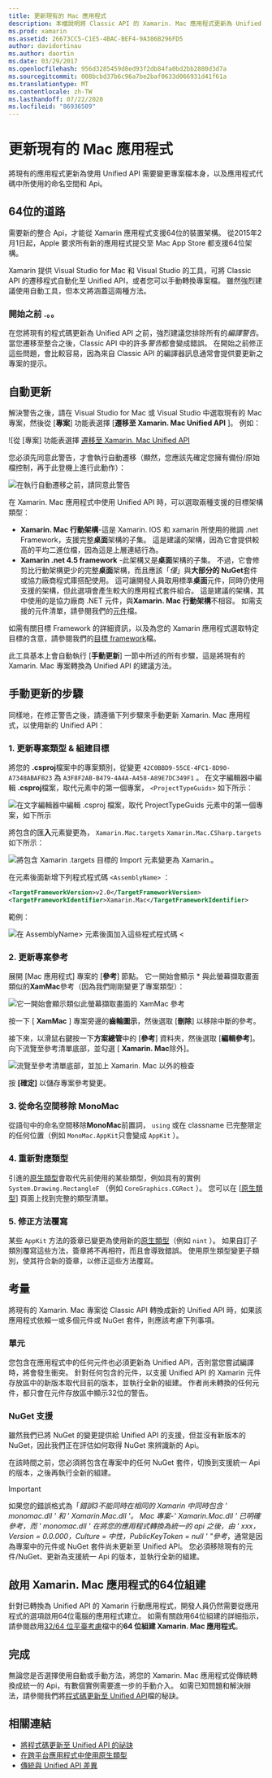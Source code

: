 ```yaml
---
title: 更新現有的 Mac 應用程式
description: 本檔說明將 Classic API 的 Xamarin. Mac 應用程式更新為 Unified API 時必須遵循的步驟。
ms.prod: xamarin
ms.assetid: 26673CC5-C1E5-4BAC-BEF4-9A386B296FD5
author: davidortinau
ms.author: daortin
ms.date: 03/29/2017
ms.openlocfilehash: 956d3285459d8ed93f2db84fa0bd2bb2880d3d7a
ms.sourcegitcommit: 008bcbd37b6c96a7be2baf0633d066931d41f61a
ms.translationtype: MT
ms.contentlocale: zh-TW
ms.lasthandoff: 07/22/2020
ms.locfileid: "86936509"
---
```

# <a name="updating-existing-mac-apps"></a>更新現有的 Mac 應用程式

將現有的應用程式更新為使用 Unified API 需要變更專案檔本身，以及應用程式代碼中所使用的命名空間和 Api。

## <a name="the-road-to-64-bits"></a>64位的道路

需要新的整合 Api，才能從 Xamarin 應用程式支援64位的裝置架構。 從2015年2月1日起，Apple 要求所有新的應用程式提交至 Mac App Store 都支援64位架構。

Xamarin 提供 Visual Studio for Mac 和 Visual Studio 的工具，可將 Classic API 的遷移程式自動化至 Unified API，或者您可以手動轉換專案檔。 雖然強烈建議使用自動工具，但本文將涵蓋這兩種方法。

### <a name="before-you-start"></a>開始之前 .。。

在您將現有的程式碼更新為 Unified API 之前，強烈建議您排除所有的*編譯警告*。 當您遷移至整合之後，Classic API 中的許多*警告*都會變成錯誤。 在開始之前修正這些問題，會比較容易，因為來自 Classic API 的編譯器訊息通常會提供要更新之專案的提示。

## <a name="automated-updating"></a>自動更新

解決警告之後，請在 Visual Studio for Mac 或 Visual Studio 中選取現有的 Mac 專案，然後從 [**專案**] 功能表選擇 [**遷移至 Xamarin. Mac Unified API** ]。 例如：

![從 [專案] 功能表選擇 [遷移至 Xamarin. Mac Unified API](updating-mac-apps-images/beta-tool1.png)

您必須先同意此警告，才會執行自動遷移（顯然，您應該先確定您擁有備份/原始檔控制，再于此登機上進行此動作）：

![在執行自動遷移之前，請同意此警告](updating-mac-apps-images/migrate01.png)

在 Xamarin. Mac 應用程式中使用 Unified API 時，可以選取兩種支援的目標架構類型：

- **Xamarin. Mac 行動架構**-這是 Xamarin. IOS 和 xamarin 所使用的微調 .net Framework，支援完整**桌面**架構的子集。 這是建議的架構，因為它會提供較高的平均二進位檔，因為這是上層連結行為。
- **Xamarin .net 4.5 framework** -此架構又是**桌面**架構的子集。 不過，它會修剪比行動架構更少的完整**桌面**架構，而且應該「_僅_」與**大部分的 NuGet**套件或協力廠商程式庫搭配使用。 這可讓開發人員取用標準**桌面**元件，同時仍使用支援的架構，但此選項會產生較大的應用程式套件組合。 這是建議的架構，其中使用的是協力廠商 .NET 元件，與**Xamarin. Mac 行動架構**不相容。 如需支援的元件清單，請參閱我們的[元件](~/cross-platform/internals/available-assemblies.md)檔。

如需有關目標 Framework 的詳細資訊，以及為您的 Xamarin 應用程式選取特定目標的含意，請參閱我們的[目標 framework](~/mac/platform/target-framework.md)檔。 

此工具基本上會自動執行 [**手動更新**] 一節中所述的所有步驟，這是將現有的 Xamarin. Mac 專案轉換為 Unified API 的建議方法。

## <a name="steps-to-update-manually"></a>手動更新的步驟

同樣地，在修正警告之後，請遵循下列步驟來手動更新 Xamarin. Mac 應用程式，以使用新的 Unified API：

### <a name="1-update-project-type--build-target"></a>1. 更新專案類型 & 組建目標

將您的 **.csproj**檔案中的專案類別，從變更 `42C0BBD9-55CE-4FC1-8D90-A7348ABAFB23` 為 `A3F8F2AB-B479-4A4A-A458-A89E7DC349F1` 。 在文字編輯器中編輯 **.csproj**檔案，取代元素中的第一個專案， `<ProjectTypeGuids>` 如下所示：

![在文字編輯器中編輯 .csproj 檔案，取代 ProjectTypeGuids 元素中的第一個專案，如下所示](updating-mac-apps-images/csproj.png)

將包含的匯**入**元素變更為， `Xamarin.Mac.targets` `Xamarin.Mac.CSharp.targets` 如下所示：

![將包含 Xamarin .targets 目標的 Import 元素變更為 Xamarin.。](updating-mac-apps-images/csproj2.png)

在元素後面新增下列程式程式碼 `<AssemblyName>` ：

```xml
<TargetFrameworkVersion>v2.0</TargetFrameworkVersion>
<TargetFrameworkIdentifier>Xamarin.Mac</TargetFrameworkIdentifier>

```

範例：

![在 AssemblyName> 元素後面加入這些程式程式碼 \<](updating-mac-apps-images/csproj3.png)

### <a name="2-update-project-references"></a>2. 更新專案參考

展開 [Mac 應用程式] 專案的 [**參考**] 節點。 它一開始會顯示 * 與此螢幕擷取畫面類似的**XamMac**參考（因為我們剛剛變更了專案類型）：

![它一開始會顯示類似此螢幕擷取畫面的 XamMac 參考](updating-mac-apps-images/references.png)

按一下 [ **XamMac** ] 專案旁邊的**齒輪圖示**，然後選取 [**刪除**] 以移除中斷的參考。

接下來，以滑鼠右鍵按一下**方案總管**中的 [**參考**] 資料夾，然後選取 [**編輯參考**]。 向下流覽至參考清單底部，並勾選 [ **Xamarin. Mac**除外]。

![流覽至參考清單底部，並加上 Xamarin. Mac 以外的檢查](updating-mac-apps-images/references2.png)

按 **[確定]** 以儲存專案參考變更。

### <a name="3-remove-monomac-from-namespaces"></a>3. 從命名空間移除 MonoMac

從語句中的命名空間移除**MonoMac**前置詞， `using` 或在 classname 已完整限定的任何位置（例如 `MonoMac.AppKit`只會變成 `AppKit` ）。

### <a name="4-remap-types"></a>4. 重新對應類型

引進的[原生類型](~/cross-platform/macios/nativetypes.md)會取代先前使用的某些類型，例如具有的實例 `System.Drawing.RectangleF` （例如 `CoreGraphics.CGRect` ）。 您可以在 [[原生類型](~/cross-platform/macios/nativetypes.md)] 頁面上找到完整的類型清單。

### <a name="5-fix-method-overrides"></a>5. 修正方法覆寫

某些 `AppKit` 方法的簽章已變更為使用新的[原生類型](~/cross-platform/macios/nativetypes.md)（例如 `nint` ）。 如果自訂子類別覆寫這些方法，簽章將不再相符，而且會導致錯誤。 使用原生類型變更子類別，使其符合新的簽章，以修正這些方法覆寫。 

## <a name="considerations"></a>考量

將現有的 Xamarin. Mac 專案從 Classic API 轉換成新的 Unified API 時，如果該應用程式依賴一或多個元件或 NuGet 套件，則應該考慮下列事項。 

### <a name="components"></a>單元

您包含在應用程式中的任何元件也必須更新為 Unified API，否則當您嘗試編譯時，將會發生衝突。 針對任何包含的元件，以支援 Unified API 的 Xamarin 元件存放區中的新版本取代目前的版本，並執行全新的組建。 作者尚未轉換的任何元件，都只會在元件存放區中顯示32位的警告。

### <a name="nuget-support"></a>NuGet 支援

雖然我們已將 NuGet 的變更提供給 Unified API 的支援，但並沒有新版本的 NuGet，因此我們正在評估如何取得 NuGet 來辨識新的 Api。 

在該時間之前，您必須將包含在專案中的任何 NuGet 套件，切換到支援統一 Api 的版本，之後再執行全新的組建。

> [!IMPORTANT]
> 如果您的錯誤格式為「_錯誤3不能同時在相同的 Xamarin 中同時包含 ' monomac.dll ' 和 ' Xamarin.Mac.dll '。 Mac 專案-' Xamarin.Mac.dll ' 已明確參考，而 ' monomac.dll ' 在將您的應用程式轉換為統一的 api 之後，由 ' xxx，Version = 0.0.000，Culture = 中性，PublicKeyToken = null ' "參考_，通常是因為專案中的元件或 NuGet 套件尚未更新至 Unified API。 您必須移除現有的元件/NuGet、更新為支援統一 Api 的版本，並執行全新的組建。

## <a name="enabling-64-bit-builds-of-xamarinmac-apps"></a>啟用 Xamarin. Mac 應用程式的64位組建

針對已轉換為 Unified API 的 Xamarin 行動應用程式，開發人員仍然需要從應用程式的選項啟用64位電腦的應用程式建立。 如需有關啟用64位組建的詳細指示，請參閱啟用[32/64 位平臺考慮](~/cross-platform/macios/32-and-64/index.md)檔中的**64 位組建 Xamarin. Mac 應用程式**。

## <a name="finishing-up"></a>完成

無論您是否選擇使用自動或手動方法，將您的 Xamarin. Mac 應用程式從傳統轉換成統一的 Api，有數個實例需要進一步的手動介入。 如需已知問題和解決辦法，請參閱我們將[程式碼更新至 Unified API](~/cross-platform/macios/unified/updating-tips.md)檔的秘訣。

## <a name="related-links"></a>相關連結

- [將程式碼更新至 Unified API 的祕訣](~/cross-platform/macios/unified/updating-tips.md)
- [在跨平台應用程式中使用原生類型](~/cross-platform/macios/native-types-cross-platform.md)
- [傳統與 Unified API 差異](https://github.com/xamarin/release-notes-archive/blob/master/release-notes/ios/api_changes/classic-vs-unified-8.6.0/index.md)
